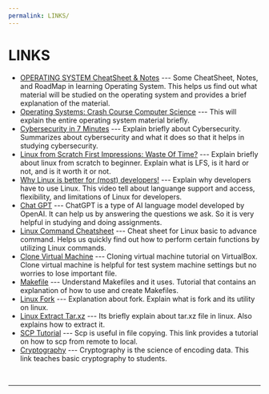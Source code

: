 ```yaml
---
permalink: LINKS/
---
```


# LINKS

* [OPERATING SYSTEM CheatSheet & Notes](https://www.youtube.com/watch?v=SWBjv-GU3VQ) --- 
Some CheatSheet, Notes, and RoadMap in learning Operating System. 
This helps us find out what material will be studied on the operating system and provides a brief explanation of the material.
* [Operating Systems: Crash Course Computer Science](https://www.youtube.com/watch?v=26QPDBe-NB8) --- 
This will explain the entire operating system material briefly.
* [Cybersecurity in 7 Minutes](https://www.youtube.com/watch?v=inWWhr5tnEA) --- 
Explain briefly about Cybersecurity. Summarizes about cybersecurity and what it does so that it helps in studying cybersecurity.
* [Linux from Scratch First Impressions: Waste Of Time?](https://www.youtube.com/watch?v=1eOdaXS-wVE) ---
Explain briefly about linux from scratch to beginner. Explain what is LFS, is it hard or not, and is it worth it or not.
* [Why Linux is better for (most) developers!](https://www.youtube.com/watch?v=E_C3pgc1Iho) ---
Explain why developers have to use Linux. This video tell about languange support and access, flexibility, and limitations of Linux for developers.
* [Chat GPT](https://chat.openai.com/) ---
ChatGPT is a type of AI language model developed by OpenAI. It can help us by answering the questions we ask. So it is very helpful in studying and doing assignments.
* [Linux Command Cheatsheet](https://www.guru99.com/linux-commands-cheat-sheet.html) ---
Cheat sheet for Linux basic to advance command. Helps us quickly find out how to perform certain functions by utilizing Linux commands.
* [Clone Virtual Machine](https://www.youtube.com/watch?v=FP4Frqe01JY) ---
Cloning virtual machine tutorial on VirtualBox. Clone virtual machine is helpful for test system machine settings but no worries to lose important file.
* [Makefile](https://www.tutorialspoint.com/makefile/index.htm#:~:text=Makefile%20is%20a%20program%20building,help%20of%20user%2Ddefined%20makefiles.) ---
Understand Makefiles and it uses. Tutorial that contains an explanation of how to use and create Makefiles.
* [Linux Fork](https://www.geeksforgeeks.org/fork-system-call/) ---
Explanation about fork. Explain what is fork and its utility on linux.
* [Linux Extract Tar.xz](https://www.cyberciti.biz/faq/how-to-extract-tar-xz-files-in-linux-and-unzip-all-files/) ---
Its briefly explain about tar.xz file in linux. Also explains how to extract it.
* [SCP Tutorial](https://4sysops.com/archives/scp-from-remote-to-local/) ---
Scp is useful in file copying. This link provides a tutorial on how to scp from remote to local.
* [Cryptography](https://www.youtube.com/playlist?list=PLyYkJZR4un3qGUfq2-WzcJnvDAOdOF8WR) ---
Cryptography is the science of encoding data. This link teaches basic cryptography to students.
<br>
<hr>
